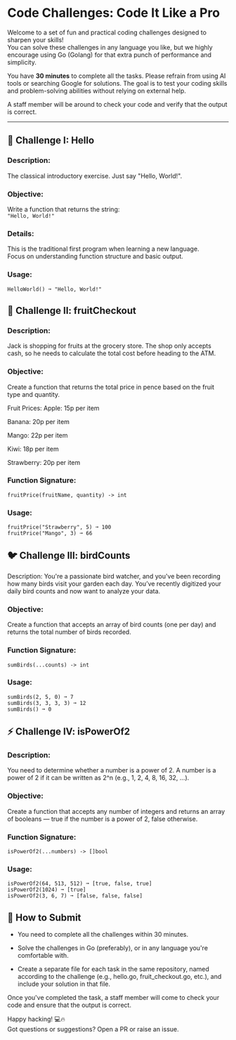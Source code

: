 # Code Challenges: Code It Like a Pro

Welcome to a set of fun and practical coding challenges designed to sharpen your skills!  
You can solve these challenges in any language you like, but we highly encourage using Go (Golang) for that extra punch of performance and simplicity.

You have **30 minutes** to complete all the tasks. Please refrain from using AI tools or searching Google for solutions. The goal is to test your coding skills and problem-solving abilities without relying on external help.

A staff member will be around to check your code and verify that the output is correct.

---

## 👋 Challenge I: Hello

### Description:

The classical introductory exercise. Just say "Hello, World!".

### Objective:

Write a function that returns the string:  
`"Hello, World!"`

### Details:

This is the traditional first program when learning a new language.  
Focus on understanding function structure and basic output.

### Usage:

```
HelloWorld() ➞ "Hello, World!"
```

## 🍓 Challenge II: fruitCheckout

### Description:

Jack is shopping for fruits at the grocery store. The shop only accepts cash, so he needs to calculate the total cost before heading to the ATM.

### Objective:

Create a function that returns the total price in pence based on the fruit type and quantity.

Fruit Prices:
Apple: 15p per item

Banana: 20p per item

Mango: 22p per item

Kiwi: 18p per item

Strawberry: 20p per item

### Function Signature:

```
fruitPrice(fruitName, quantity) -> int
```

### Usage:

```
fruitPrice("Strawberry", 5) ➞ 100
fruitPrice("Mango", 3) ➞ 66
```

## 🐦 Challenge III: birdCounts

Description:
You're a passionate bird watcher, and you've been recording how many birds visit your garden each day. You’ve recently digitized your daily bird counts and now want to analyze your data.

### Objective:

Create a function that accepts an array of bird counts (one per day) and returns the total number of birds recorded.

### Function Signature:

```
sumBirds(...counts) -> int
```

### Usage:

```
sumBirds(2, 5, 0) ➞ 7
sumBirds(3, 3, 3, 3) ➞ 12
sumBirds() ➞ 0
```

## ⚡️ Challenge IV: isPowerOf2

### Description:

You need to determine whether a number is a power of 2. A number is a power of 2 if it can be written as 2^n (e.g., 1, 2, 4, 8, 16, 32, ...).

### Objective:

Create a function that accepts any number of integers and returns an array of booleans — true if the number is a power of 2, false otherwise.

### Function Signature:

```
isPowerOf2(...numbers) -> []bool
```

### Usage:

```
isPowerOf2(64, 513, 512) ➞ [true, false, true]
isPowerOf2(1024) ➞ [true]
isPowerOf2(3, 6, 7) ➞ [false, false, false]
```

## 🚀 How to Submit

-   You need to complete all the challenges within 30 minutes.

-   Solve the challenges in Go (preferably), or in any language you're comfortable with.

-   Create a separate file for each task in the same repository, named according to the challenge (e.g., hello.go, fruit_checkout.go, etc.), and include your solution in that file.

Once you've completed the task, a staff member will come to check your code and ensure that the output is correct.

Happy hacking! 💻🔥<br>
Got questions or suggestions? Open a PR or raise an issue.
